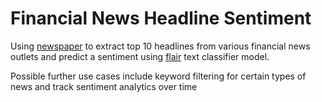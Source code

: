 # Financial News Headline Sentiment

Using [newspaper](https://github.com/codelucas/newspaper) to extract top 10 headlines from various financial news outlets and predict a sentiment using [flair](https://github.com/flairNLP/flair) text classifier model.

Possible further use cases include keyword filtering for certain types of news and track sentiment analytics over time

